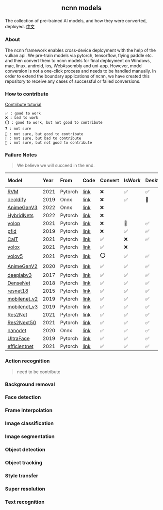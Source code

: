 ##  <p align="center"> ncnn models </p>

The collection of pre-trained AI models, and how they were converted, deployed. [中文](README-CN.md)

### About

The ncnn framework enables cross-device deployment with the help of the vulkan api. We pre-train models via pytorch, tensorflow, flying paddle etc. and then convert them to ncnn models for final deployment on Windows, mac, linux, android, ios, WebAssembly and uni-app. However, model conversion is not a one-click process and needs to be handled manually. In order to extend the boundary applications of ncnn, we have created this repository to receive any cases of successful or failed conversions.

### How to contribute

[Contribute tutorial](contribute.md)

	✅ : good to work
    ❌ : bad to work
    ⭕ : good to work, but not good to contribute
    ❓ : not sure
    🤔 : not sure, but good to contribute
    🤷 : not sure, but bad to contribute
    🤯 : not sure, but not good to contribute
### Failure Notes

> We believe we will succeed in the end.

| Model                                             | Year | From    | Code                                                                                  | Convert | IsWork | Desktop | Mobile | Wasm | Uni-app | loT  |
| :------------------------------------------------ | :--- | :------ | :------------------------------------------------------------------------------------ | :------ | :----- | :------ | :----- | :--- | :------ | :--- |
| [RVM](image_matting/RVM)                          | 2021 | Pytorch | [link](https://github.com/PeterL1n/RobustVideoMatting)                                | ❌       | ✅      | ✅       | ✅      |      |         |      |
| [deoldify](image_inpainting/deoldify)             | 2019 | Onnx    | [link](https://github.com/KeepGoing2019HaHa/AI-application)                           | ❌       | ✅      | 🤔       |        |      |         |      |
| [AnimeGanV3](style_transfer/animeganv3)           | 2022 | Onnx    | [link](https://github.com/TachibanaYoshino/AnimeGANv3)                                | ❌       |        |         |        |      |         |      |
| [HybridNets](objech_dection/hybridnets)           | 2022 | Pytorch | [link](https://github.com/datvuthanh/HybridNets)                                      | ❌       |        |         |        |      |         |      |
| [yolop](objech_dection/yolop)                     | 2021 | Pytorch | [link](https://github.com/hustvl/YOLOP)                                               | ❌       | 🤔      | ✅       | ✅      |      |         |      |
| [pfld](face_dection/pfld)                         | 2019 | Pytorch | [link](https://github.com/polarisZhao/PFLD-pytorch)                                   | ❌       | ✅      | ✅       | ✅      |      |         |      |
| [CaiT](image_classification/cait)                 | 2021 | Pytorch | [link](https://github.com/rwightman/pytorch-image-models/blob/master/docs/results.md) | ✅       | ❌      | ✅       |        |      |         |      |
| [yolox](objech_dection/yolox)                     | 2021 | Pytorch | [link](https://github.com/Megvii-BaseDetection/YOLOX)                                 | ✅       | ❌      |         | ✅      |      |         |      |
| [yolov5](objech_dection/yolov5)                   | 2021 | Pytorch | [link](https://github.com/ultralytics/yolov5)                                         | ⭕       | ✅      | ✅       | ✅      | ✅    | ✅       | ✅    |
| [AnimeGanV2](style_transfer/animeganv2)           | 2020 | Pytorch | [link](https://github.com/bryandlee/animegan2-pytorch)                                | ✅       | ✅      | ✅       | ✅      | 🤔    | 🤔       | ⭕    |
| [deeplabv3](image_matting/deeplabv3)              | 2017 | Pytorch | [link](https://pytorch.org/hub/pytorch_vision_deeplabv3_resnet101/)                   | ✅       | ✅      | ✅       | 🤔      | 🤔    | 🤔       |      |
| [DenseNet](image_classification/denseNet)         | 2018 | Pytorch | [link](https://pytorch.org/hub/pytorch_vision_densenet)                               | ✅       | ✅      | ✅       | 🤔      | 🤔    | 🤔       |      |
| [resnet18](image_classification/resnet18)         | 2015 | Pytorch | [link](https://pytorch.org/hub/pytorch_vision_resnet)                                 | ✅       | ✅      | ✅       | 🤔      | 🤔    | 🤔       |      |
| [mobilenet_v2](image_classification/mobilenet_v2) | 2019 | Pytorch | [link](https://pytorch.org/hub/pytorch_vision_mobilenet_v2/)                          | ✅       | ✅      | ✅       | 🤔      | 🤔    | 🤔       |      |
| [mobilenet_v3](image_classification/mobilenet_v3) | 2019 | Pytorch | [link](https://rwightman.github.io/pytorch-image-models/models/mobilenet-v3/)         | ✅       | ✅      | ✅       | 🤔      | 🤔    | 🤔       |      |
| [Res2Net](image_classification/res2net)           | 2021 | Pytorch | [link](https://rwightman.github.io/pytorch-image-models/models/res2net)               | ✅       | ✅      | ✅       |        |      |         |      |
| [Res2Next50](image_classification/res2next50)     | 2021 | Pytorch | [link](https://rwightman.github.io/pytorch-image-models/models/res2next/)             | ✅       | ✅      | ✅       |        |      |         |      |
| [nanodet](objech_dection/nanodet)                 | 2020 | Onnx    | [link](https://github.com/RangiLyu/nanodet)                                           | ✅       | ✅      | ✅       | ✅      | ✅    | 🤔       | 🤔    |
| [UltraFace](face_dection/ultraface)               | 2019 | Pytorch | [link](https://github.com/Linzaer/Ultra-Light-Fast-Generic-Face-Detector-1MB)         | ✅       | ✅      | ✅       | ✅      | ✅    | 🤔       | ✅    |
| [efficientnet](image_classification/efficientnet) | 2021 | Pytorch | [link](https://github.com/rwightman/pytorch-image-models/blob/master/docs/results.md) | ✅       | ✅      | ✅       |        |      |         |      |




### Action recognition

> need to be contribute

### Background removal

### Face detection

### Frame Interpolation

### Image classification

### Image segmentation

### Object detection

### Object tracking

### Style transfer


### Super resolution

### Text recognition

